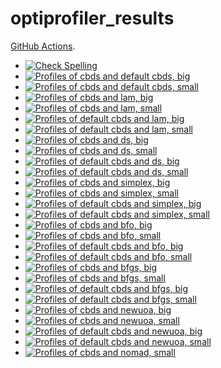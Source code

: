 # optiprofiler_results

[GitHub Actions](https://docs.github.com/en/actions).
- [![Check Spelling](https://github.com/blockwise-direct-search/optiprofiler_results/actions/workflows/spelling.yml/badge.svg)](https://github.com/blockwise-direct-search/optiprofiler_results/actions/workflows/spelling.yml)
- [![Profiles of cbds and default cbds, big](https://github.com/blockwise-direct-search/optiprofiler_results/actions/workflows/profile_cbds_default_cbds_big.yml/badge.svg)](https://github.com/blockwise-direct-search/optiprofiler_results/actions/workflows/profile_cbds_default_cbds_big.yml)
- [![Profiles of cbds and default cbds, small](https://github.com/blockwise-direct-search/optiprofiler_results/actions/workflows/profile_cbds_default_cbds_small.yml/badge.svg)](https://github.com/blockwise-direct-search/optiprofiler_results/actions/workflows/profile_cbds_default_cbds_small.yml)
- [![Profiles of cbds and lam, big](https://github.com/blockwise-direct-search/optiprofiler_results/actions/workflows/profile_cbds_lam_big.yml/badge.svg)](https://github.com/blockwise-direct-search/optiprofiler_results/actions/workflows/profile_cbds_lam_big.yml)
- [![Profiles of cbds and lam, small](https://github.com/blockwise-direct-search/optiprofiler_results/actions/workflows/profile_cbds_lam_small.yml/badge.svg)](https://github.com/blockwise-direct-search/optiprofiler_results/actions/workflows/profile_cbds_lam_small.yml)
- [![Profiles of default cbds and lam, big](https://github.com/blockwise-direct-search/optiprofiler_results/actions/workflows/profile_default_cbds_lam_big.yml/badge.svg)](https://github.com/blockwise-direct-search/optiprofiler_results/actions/workflows/profile_default_cbds_lam_big.yml)
- [![Profiles of default cbds and lam, small](https://github.com/blockwise-direct-search/optiprofiler_results/actions/workflows/profile_default_cbds_lam_small.yml/badge.svg)](https://github.com/blockwise-direct-search/optiprofiler_results/actions/workflows/profile_default_cbds_lam_small.yml)
- [![Profiles of cbds and ds, big](https://github.com/blockwise-direct-search/optiprofiler_results/actions/workflows/profile_cbds_ds_big.yml/badge.svg)](https://github.com/blockwise-direct-search/optiprofiler_results/actions/workflows/profile_cbds_ds_big.yml)
- [![Profiles of cbds and ds, small](https://github.com/blockwise-direct-search/optiprofiler_results/actions/workflows/profile_cbds_ds_small.yml/badge.svg)](https://github.com/blockwise-direct-search/optiprofiler_results/actions/workflows/profile_cbds_ds_small.yml)
- [![Profiles of default cbds and ds, big](https://github.com/blockwise-direct-search/optiprofiler_results/actions/workflows/profile_default_cbds_ds_big.yml/badge.svg)](https://github.com/blockwise-direct-search/optiprofiler_results/actions/workflows/profile_default_cbds_ds_big.yml)
- [![Profiles of default cbds and ds, small](https://github.com/blockwise-direct-search/optiprofiler_results/actions/workflows/profile_default_cbds_ds_small.yml/badge.svg)](https://github.com/blockwise-direct-search/optiprofiler_results/actions/workflows/profile_default_cbds_ds_small.yml)
- [![Profiles of cbds and simplex, big](https://github.com/blockwise-direct-search/optiprofiler_results/actions/workflows/profile_cbds_simplex_big.yml/badge.svg)](https://github.com/blockwise-direct-search/optiprofiler_results/actions/workflows/profile_cbds_simplex_big.yml)
- [![Profiles of cbds and simplex, small](https://github.com/blockwise-direct-search/optiprofiler_results/actions/workflows/profile_cbds_simplex_small.yml/badge.svg)](https://github.com/blockwise-direct-search/optiprofiler_results/actions/workflows/profile_cbds_simplex_small.yml)
- [![Profiles of default cbds and simplex, big](https://github.com/blockwise-direct-search/optiprofiler_results/actions/workflows/profile_default_cbds_simplex_big.yml/badge.svg)](https://github.com/blockwise-direct-search/optiprofiler_results/actions/workflows/profile_default_cbds_simplex_big.yml)
- [![Profiles of default cbds and simplex, small](https://github.com/blockwise-direct-search/optiprofiler_results/actions/workflows/profile_default_cbds_simplex_small.yml/badge.svg)](https://github.com/blockwise-direct-search/optiprofiler_results/actions/workflows/profile_default_cbds_simplex_small.yml)
- [![Profiles of cbds and bfo, big](https://github.com/blockwise-direct-search/optiprofiler_results/actions/workflows/profile_cbds_bfo_big.yml/badge.svg)](https://github.com/blockwise-direct-search/optiprofiler_results/actions/workflows/profile_cbds_bfo_big.yml)
- [![Profiles of cbds and bfo, small](https://github.com/blockwise-direct-search/optiprofiler_results/actions/workflows/profile_cbds_bfo_small.yml/badge.svg)](https://github.com/blockwise-direct-search/optiprofiler_results/actions/workflows/profile_cbds_bfo_small.yml)
- [![Profiles of default cbds and bfo, big](https://github.com/blockwise-direct-search/optiprofiler_results/actions/workflows/profile_default_cbds_bfo_big.yml/badge.svg)](https://github.com/blockwise-direct-search/optiprofiler_results/actions/workflows/profile_default_cbds_bfo_big.yml)
- [![Profiles of default cbds and bfo, small](https://github.com/blockwise-direct-search/optiprofiler_results/actions/workflows/profile_default_cbds_bfo_small.yml/badge.svg)](https://github.com/blockwise-direct-search/optiprofiler_results/actions/workflows/profile_default_cbds_bfo_small.yml)
- [![Profiles of cbds and bfgs, big](https://github.com/blockwise-direct-search/optiprofiler_results/actions/workflows/profile_cbds_bfgs_big.yml/badge.svg)](https://github.com/blockwise-direct-search/optiprofiler_results/actions/workflows/profile_cbds_bfgs_big.yml)
- [![Profiles of cbds and bfgs, small](https://github.com/blockwise-direct-search/optiprofiler_results/actions/workflows/profile_cbds_bfgs_small.yml/badge.svg)](https://github.com/blockwise-direct-search/optiprofiler_results/actions/workflows/profile_cbds_bfgs_small.yml)
- [![Profiles of default cbds and bfgs, big](https://github.com/blockwise-direct-search/optiprofiler_results/actions/workflows/profile_default_cbds_bfgs_big.yml/badge.svg)](https://github.com/blockwise-direct-search/optiprofiler_results/actions/workflows/profile_default_cbds_bfgs_big.yml)
- [![Profiles of default cbds and bfgs, small](https://github.com/blockwise-direct-search/optiprofiler_results/actions/workflows/profile_default_cbds_bfgs_small.yml/badge.svg)](https://github.com/blockwise-direct-search/optiprofiler_results/actions/workflows/profile_default_cbds_bfgs_small.yml)
- [![Profiles of cbds and newuoa, big](https://github.com/blockwise-direct-search/optiprofiler_results/actions/workflows/profile_cbds_newuoa_big.yml/badge.svg)](https://github.com/blockwise-direct-search/optiprofiler_results/actions/workflows/profile_cbds_newuoa_big.yml)
- [![Profiles of cbds and newuoa, small](https://github.com/blockwise-direct-search/optiprofiler_results/actions/workflows/profile_cbds_newuoa_small.yml/badge.svg)](https://github.com/blockwise-direct-search/optiprofiler_results/actions/workflows/profile_cbds_newuoa_small.yml)
- [![Profiles of default cbds and newuoa, big](https://github.com/blockwise-direct-search/optiprofiler_results/actions/workflows/profile_default_cbds_newuoa_big.yml/badge.svg)](https://github.com/blockwise-direct-search/optiprofiler_results/actions/workflows/profile_default_cbds_newuoa_big.yml)
- [![Profiles of default cbds and newuoa, small](https://github.com/blockwise-direct-search/optiprofiler_results/actions/workflows/profile_default_cbds_newuoa_small.yml/badge.svg)](https://github.com/blockwise-direct-search/optiprofiler_results/actions/workflows/profile_default_cbds_newuoa_small.yml)
- [![Profiles of cbds and nomad, small](https://github.com/blockwise-direct-search/optiprofiler_results/actions/workflows/profile_cbds_nomad_small.yml/badge.svg)](https://github.com/blockwise-direct-search/optiprofiler_results/actions/workflows/profile_cbds_nomad_small.yml)